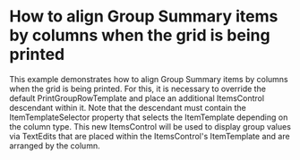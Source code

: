 # How to align Group Summary items by columns when the grid is being printed


<p>This example demonstrates how to align Group Summary items by columns when the grid is being printed.  For this, it is necessary to override the default PrintGroupRowTemplate and place an additional ItemsControl descendant within it. Note that the descendant must contain the ItemTemplateSelector property that selects the ItemTemplate depending on the column type. This new ItemsControl will be used to display group values via TextEdits that are placed within the ItemsControl's ItemTemplate and are arranged by the column.</p>

<br/>


